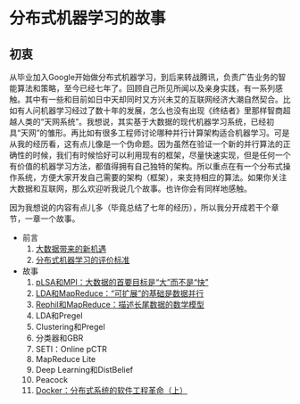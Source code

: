 # 分布式机器学习的故事

## 初衷 ##

从毕业加入Google开始做分布式机器学习，到后来转战腾讯，负责广告业务的智能算法和策略，至今已经七年了。回顾自己所见所闻以及亲身实践，有一系列感触。其中有一些和目前如日中天却同时又方兴未艾的互联网经济大潮自然契合。比如有人问机器学习经过了数十年的发展，怎么也没有出现《终结者》里那样智商超越人类的“天网系统”。我想说，其实基于大数据的现代机器学习系统，已经初具“天网”的雏形。再比如有很多工程师讨论哪种并行计算架构适合机器学习。可是从我的经历看，这有点儿像是一个伪命题。因为虽然在验证一个新的并行算法的正确性的时候，我们有时候恰好可以利用现有的框架，尽量快速实现，但是任何一个有价值的机器学习方法，都值得拥有自己独特的架构。所以重点在有一个分布式操作系统，方便大家开发自己需要的架构（框架），来支持相应的算法。如果你关注大数据和互联网，那么欢迎听我说几个故事。也许你会有同样地感触。

因为我想说的内容有点儿多（毕竟总结了七年的经历），所以我分开成若干个章节，一章一个故事。

* 前言
   1. [大数据带来的新机遇](http://cxwangyi.github.io/story/00_0_new_era.md.html)
   1. [分布式机器学习的评价标准](http://cxwangyi.github.io/story/00_1_principles.md.html)
* 故事
   1. [pLSA和MPI：大数据的首要目标是“大”而不是“快”](http://cxwangyi.github.io/story/01_plsa_and_mpi.md.html)
   1. [LDA和MapReduce：“可扩展”的基础是数据并行](http://cxwangyi.github.io/story/02_lda_and_mapreduce.md.html)
   1. [Rephil和MapReduce：描述长尾数据的数学模型](http://cxwangyi.github.io/story/03_rephil_and_mapreduce.md.html)
   1. LDA和Pregel
   1. Clustering和Pregel
   1. 分类器和GBR
   1. SETI：Online pCTR
   1. MapReduce Lite
   1. Deep Learning和DistBelief
   1. Peacock
   1. [Docker：分布式系统的软件工程革命（上）](http://cxwangyi.github.io/story/docker_revolution_1.md.html)

